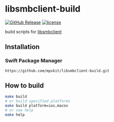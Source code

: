 # libsmbclient-build


[![GitHub Release](https://img.shields.io/github/v/release/mpvkit/libsmbclient-build)](https://github.com/mpvkit/libsmbclient-build/releases)
[![license](https://img.shields.io/github/license/mpvkit/libsmbclient-build)](https://github.com/mpvkit/libsmbclient-build/main/LICENSE)

build scripts for [libsmbclient](https://github.com/samba-team/samba)

## Installation

### Swift Package Manager

```
https://github.com/mpvkit/libsmbclient-build.git
```

## How to build

```bash
make build
# or build specified platforms 
make build platform=ios,macos
# or see help
make help
```
